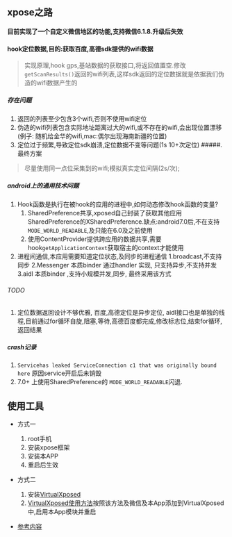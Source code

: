 ## xpose之路

#### 目前实现了一个自定义微信地区的功能,支持微信6.1.8.升级后失效 
#### hook定位数据,目的:获取百度,高德sdk提供的wifi数据
> 实现原理,hook gps,基站数据的获取接口,将返回值置空.修改`getScanResults()`返回的wifi列表,这样sdk返回的定位数据就是依据我们伪造的wifi数据产生的

##### 存在问题
1. 返回的列表至少包含3个wifi,否则不使用wifi定位
2. 伪造的wifi列表包含实际地址距离过大的wifi,或不存在的wifi,会出现位置漂移(例子: 随机给金华的wifi,mac:偶尔出现海南新疆的位置)
3. 定位过于频繁,导致定位sdk崩溃,定位数据不变等问题(1s 10+次定位)
#####.最终方案
> 尽量使用同一点位采集到的wifi;模拟真实定位间隔(2s/次);

##### android上的通用技术问题
1. Hook函数是执行在被hook的应用的进程中,如何动态修改hook函数的变量?
    1. SharedPreference共享,xposed自己封装了获取其他应用SharedPreference的XSharedPreference.缺点:android7.0后,不在支持`MODE_WORLD_READABLE`,及只能在6.0及之前使用
    2. 使用ContentProvider提供跨应用的数据共享,需要hook`getApplicationContext`获取宿主的context才能使用
2. 进程间通信,本应用需要知道定位状态,及同步的进程通信
    1.broadcast,不支持同步
    2.Messenger 本质binder 通过handler 实现, 只支持异步,不支持并发
    3.aidl 本质binder ,支持小规模并发,同步, 最终采用该方式
###### TODO
1. 定位数据返回设计不够优雅, 百度,高德定位是异步定位, aidl接口也是单独的线程,目前通过for循环自旋,阻塞,等待,高德百度都完成,修改标志位,结束for循环,返回结果

##### crash记录
1. `Servicehas leaked ServiceConnection c1 that was originally bound here` 原因service开启后未销毁
2. 7.0+ 上使用SharedPreference的 `MODE_WORLD_READABLE`闪退.
## 使用工具
* 方式一

    1. root手机
    2. 安装xpose框架
    3. 安装本APP
    4. 重启后生效

* 方式二

    1. 安装[VirtualXposed](https://github.com/android-hacker/VirtualXposed/releases)
    2. [VirtualXposed使用方法](https://www.jianshu.com/p/8cb84bad1e7f)按照该方法及微信及本App添加到VirtualXposed中,启用本App模块并重启


* [参考内容](https://juejin.im/post/5bfed63ce51d457ce0451ff6)
